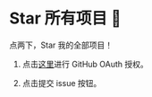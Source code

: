 # Star 所有项目 🤩

点两下，Star 我的全部项目！

1. 点击[这里](https://github.com/login/oauth/authorize?client_id=e9547e631cc7b7bb1d6f&redirect_uri=https://symind.github.io/star-all-repos&scope=public_repo)进行 GitHub OAuth 授权。

2. 点击提交 issue 按钮。
